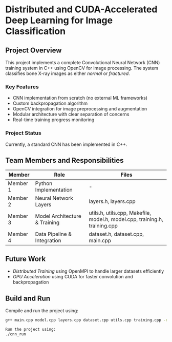 # Distributed and CUDA-Accelerated Deep Learning for Image Classification

## Project Overview
This project implements a complete Convolutional Neural Network (CNN) training system in C++ using OpenCV for image processing. The system classifies bone X-ray images as either *normal* or *fractured*.

### Key Features
- CNN implementation from scratch (no external ML frameworks)
- Custom backpropagation algorithm
- OpenCV integration for image preprocessing and augmentation
- Modular architecture with clear separation of concerns
- Real-time training progress monitoring

### Project Status
Currently, a standard CNN has been implemented in C++.

## Team Members and Responsibilities

| Member | Role | Files |
|--------|------|-------|
| Member 1 | Python Implementation | - |
| Member 2 | Neural Network Layers | layers.h, layers.cpp |
| Member 3 | Model Architecture & Training | utils.h, utils.cpp, Makefile, model.h, model.cpp, training.h, training.cpp |
| Member 4 | Data Pipeline & Integration | dataset.h, dataset.cpp, main.cpp |

## Future Work
- *Distributed Training* using OpenMPI to handle larger datasets efficiently  
- *GPU Acceleration* using CUDA for faster convolution and backpropagation

## Build and Run
Compile and run the project using:
```bash
g++ main.cpp model.cpp layers.cpp dataset.cpp utils.cpp training.cpp -o cnn_run pkg-config --cflags --libs opencv4 -std=c++17 -O2

Run the project using:
./cnn_run
